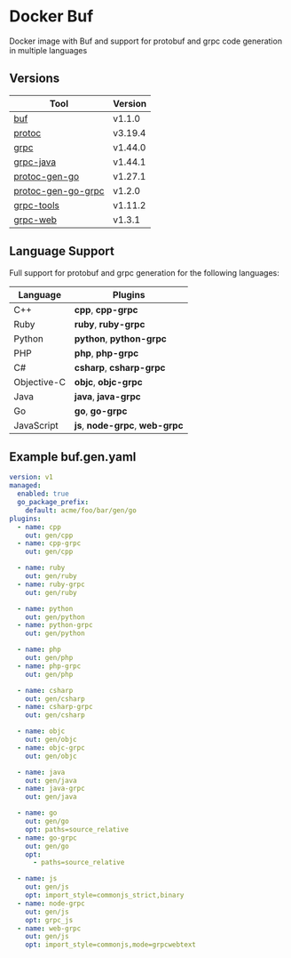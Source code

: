 # Docker Buf

Docker image with Buf and support for protobuf and grpc code generation in multiple languages

## Versions

| Tool | Version |
| - | - |
| [buf](https://github.com/bufbuild/buf) | v1.1.0 |
| [protoc](https://github.com/protocolbuffers/protobuf) | v3.19.4 |
| [grpc](https://github.com/grpc/grpc) | v1.44.0 |
| [grpc-java](https://github.com/grpc/grpc-java) | v1.44.1 |
| [protoc-gen-go](https://pkg.go.dev/google.golang.org/protobuf/cmd/protoc-gen-go) | v1.27.1 |
| [protoc-gen-go-grpc](https://pkg.go.dev/google.golang.org/grpc/cmd/protoc-gen-go-grpc) | v1.2.0 |
| [grpc-tools](https://www.npmjs.com/package/grpc-tools) | v1.11.2 |
| [grpc-web](https://github.com/grpc/grpc-web) | v1.3.1 |

## Language Support

Full support for protobuf and grpc generation for the following languages:

| Language | Plugins |
| - | - |
| C++ | **cpp**, **cpp-grpc** |
| Ruby | **ruby**, **ruby-grpc** |
| Python | **python**, **python-grpc** |
| PHP | **php**, **php-grpc** |
| C# | **csharp**, **csharp-grpc** |
| Objective-C | **objc**, **objc-grpc** |
| Java | **java**, **java-grpc** |
| Go | **go**, **go-grpc** |
| JavaScript | **js**, **node-grpc**, **web-grpc** |

## Example buf.gen.yaml

```yaml
version: v1
managed:
  enabled: true
  go_package_prefix:
    default: acme/foo/bar/gen/go
plugins:
  - name: cpp
    out: gen/cpp
  - name: cpp-grpc
    out: gen/cpp

  - name: ruby
    out: gen/ruby
  - name: ruby-grpc
    out: gen/ruby

  - name: python
    out: gen/python
  - name: python-grpc
    out: gen/python

  - name: php
    out: gen/php
  - name: php-grpc
    out: gen/php

  - name: csharp
    out: gen/csharp
  - name: csharp-grpc
    out: gen/csharp

  - name: objc
    out: gen/objc
  - name: objc-grpc
    out: gen/objc

  - name: java
    out: gen/java
  - name: java-grpc
    out: gen/java

  - name: go
    out: gen/go
    opt: paths=source_relative
  - name: go-grpc
    out: gen/go
    opt:
      - paths=source_relative

  - name: js
    out: gen/js
    opt: import_style=commonjs_strict,binary
  - name: node-grpc
    out: gen/js
    opt: grpc_js
  - name: web-grpc
    out: gen/js
    opt: import_style=commonjs,mode=grpcwebtext
```
